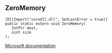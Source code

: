 ## ZeroMemory

```
[DllImport("coredll.dll", SetLastError = true)]
public static extern void ZeroMemory(
   IntPtr dest,
   uint size
);
```

[Microsoft documentation](https://docs.microsoft.com/en-us/windows/win32/api/memoryapi/nf-memoryapi-zeromemory)
